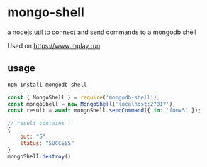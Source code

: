 # mongo-shell

a nodejs util to connect and send commands to a mongodb shell

Used on https://www.mplay.run

## usage

```bash
npm install mongodb-shell
```

```javascript
const { MongoShell } = require('mongodb-shell');
const mongoShell = new MongoShell('localhost:27017');
const result = await mongoShell.sendCommand({ in: 'foo=5' });

// result contains :
{
    out: "5",
    status: "SUCCESS"
}
mongoShell.destroy()
```
